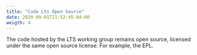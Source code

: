```yaml
---
title: "Code Lts Open Source"
date: 2020-09-01T21:52:45-04:00
weigth: 4
---
```


The code hosted by the LTS working group remains open source, licensed under the same open source license. For example, the EPL.